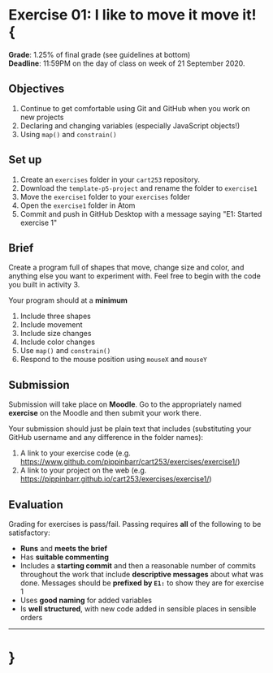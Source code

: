 # Exercise 01: I like to move it move it! {

__Grade__: 1.25% of final grade (see guidelines at bottom)  
__Deadline__: 11:59PM on the day of class on week of 21 September 2020.

## Objectives

1. Continue to get comfortable using Git and GitHub when you work on new projects
2. Declaring and changing variables (especially JavaScript objects!)
3. Using `map()` and `constrain()`

## Set up

1. Create an `exercises` folder in your `cart253` repository.
2. Download the `template-p5-project` and rename the folder to `exercise1`
3. Move the `exercise1` folder to your `exercises` folder
4. Open the `exercise1` folder in Atom
5. Commit and push in GitHub Desktop with a message saying "E1: Started exercise 1"

## Brief

Create a program full of shapes that move, change size and color, and anything else you want to experiment with. Feel free to begin with the code you built in activity 3.

Your program should at a __minimum__

1. Include three shapes
2. Include movement
3. Include size changes
4. Include color changes
5. Use `map()` and `constrain()`
6. Respond to the mouse position using `mouseX` and `mouseY`

## Submission

Submission will take place on __Moodle__. Go to the appropriately named __exercise__ on the Moodle and then submit your work there.

Your submission should just be plain text that includes (substituting your GitHub username and any difference in the folder names):

1. A link to your exercise code (e.g. https://www.github.com/pippinbarr/cart253/exercises/exercise1/)
2. A link to your project on the web (e.g. https://pippinbarr.github.io/cart253/exercises/exercise1/)

## Evaluation

Grading for exercises is pass/fail. Passing requires __all__ of the following to be satisfactory:

- __Runs__ and __meets the brief__
- Has __suitable commenting__
- Includes a __starting commit__ and then a reasonable number of commits throughout the work that include __descriptive messages__ about what was done. Messages should be __prefixed by `E1:`__ to show they are for exercise 1
- Uses __good naming__ for added variables
- Is __well structured__, with new code added in sensible places in sensible orders

---

# }
